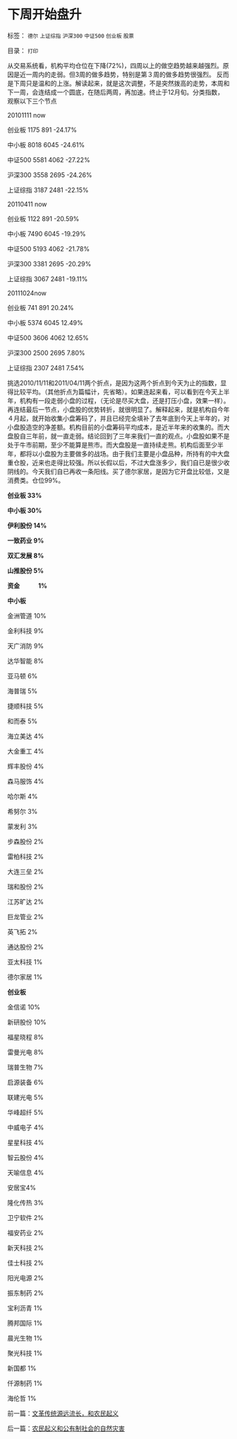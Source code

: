 # 下周开始盘升

标签： `德尔` `上证综指` `沪深300` `中证500` `创业板` `股票` 

目录： `打印`

从交易系统看，机构平均仓位在下降(72%)，四周以上的做空趋势越来越强烈。原因是近一周内的走弱。但3周的做多趋势，特别是第３周的做多趋势很强烈。
反而是下周只是温和的上涨。解读起来，就是这次调整，不是突然拨高的走势，本周和下一周，会连结成一个圆底，在随后两周，再加速。终止于12月旬。分类指数，观察以下三个节点

20101111 now

创业板 1175 891 -24.17%

中小板 8018 6045 -24.61%

中证500 5581 4062 -27.22%

沪深300 3558 2695 -24.26%

上证综指 3187 2481 -22.15%

20110411
now

创业板 1122 891 -20.59%

中小板 7490 6045 -19.29%

中证500 5193 4062 -21.78%

沪深300 3381 2695 -20.29%

上证综指 3067 2481 -19.11%

20111024now

创业板 741 891 20.24%

中小板 5374 6045 12.49%

中证500 3606 4062 12.65%

沪深300 2500 2695 7.80%

上证综指 2307 2481 7.54%

挑选2010/11/11和2011/04/11两个折点，是因为这两个折点到今天为止的指数，显得比较平均。（其他折点为篇幅计，先省略）。如果连起来看，可以看到在今天上半年，机构有一段走弱小盘的过程，（无论是尽买大盘，还是打压小盘，效果一样）。再连结最后一节点，小盘股的优势转折，就很明显了。解释起来，就是机构自今年４月起，就开始收集小盘筹码了，并且已经完全填补了去年底到今天上半年的，对小盘股造空的净差额。机构目前的小盘筹码平均成本，是近半年来的收集的。而大盘股自三年前，就一直走弱。结论回到了三年来我们一直的观点。小盘股如果不是处于牛市前期，至少不能算是熊市。而大盘股是一直持续走熊。机构后面至少半年，都将以小盘股为主要做多的战场。由于我们主要是小盘品种，所持有的中大盘重仓股，近来也走得比较强。所以长假以后，不过大盘涨多少，我们自已是很少收阴线的。今天我们自已再收一条阳线。买了德尔家居，是因为它开盘比较低，又是消费类。仓位99%。

**创业板 33%**

**中小板 30%**

**伊利股份 14%**

**一致药业 9%**

**双汇发展 8%**

**山推股份 5%**

**资金　　　1%**



**中小板**

金洲管道 10%

金利科技 9%

天广消防 9%

达华智能 8%

亚马顿 6%

海普瑞 5%

捷顺科技 5%

和而泰 5%

海立美达 4%

大金重工 4%

辉丰股份 4%

森马服饰 4%

哈尔斯 4%

希努尔 3%

蒙发利 3%

步森股份 2%

雷柏科技 2%

大连三垒 2%

瑞和股份 2%

江苏旷达 2%

巨龙管业 2%

英飞拓 2%

通达股份 2%

亚太科技 1%

德尔家居 1%

**创业板**

金信诺 10%

新研股份 10%

福星晓程 8%

雷曼光电 8%

瑞普生物 7%

启源装备 6%

联建光电 5%

华峰超纤 5%

中威电子 4%

星星科技 4%

智云股份 4%

天喻信息 4%

安居宝4%

隆化传热 3%

卫宁软件 2%

福安药业 2%

新天科技 2%

佳士科技 2%

阳光电源 2%

振东制药 2%

宝利沥青 1%

腾邦国际 1%

晨光生物 1%

聚光科技 1%

新国都 1%

仟源制药 1%

海伦哲 1%

前一篇：[文革传统源远流长，和农民起义](../../../2011/11/11/文革传统源远流长，和农民起义.md)

后一篇：[农民起义和公有制社会的自然灾害](../../../2011/11/12/农民起义和公有制社会的自然灾害.md)